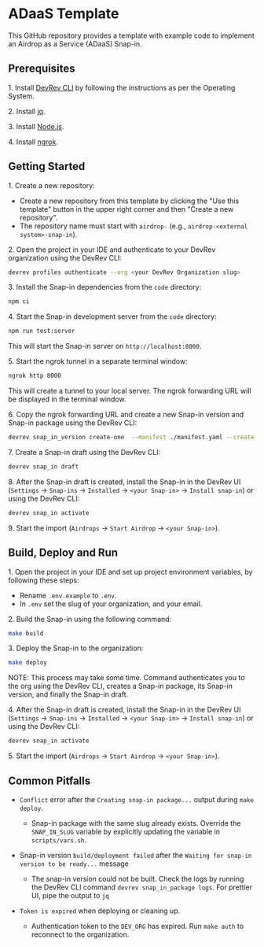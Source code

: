 # ADaaS Template

This GitHub repository provides a template with example code to implement an Airdrop as a Service (ADaaS) Snap-in.

## Prerequisites

1\. Install [DevRev CLI](https://developer.devrev.ai/snapin-development/references/cli-install) by following the instructions as per the Operating System.

2\. Install [jq](https://jqlang.github.io/jq/download/).

3\. Install [Node.js](https://nodejs.org/en/download/).

4\. Install [ngrok](https://ngrok.com/download).

## Getting Started

1\. Create a new repository:

- Create a new repository from this template by clicking the "Use this template" button in the upper right corner and then "Create a new repository".
- The repository name must start with `airdrop-` (e.g., `airdrop-<external system>-snap-in`).

2\. Open the project in your IDE and authenticate to your DevRev organization using the DevRev CLI:

```bash
devrev profiles authenticate --org <your DevRev Organization slug>
```

3\. Install the Snap-in dependencies from the `code` directory:

```bash
npm ci
```

4\. Start the Snap-in development server from the `code` directory:

```bash
npm run test:server
```

This will start the Snap-in server on `http://localhost:8000`.

5\. Start the ngrok tunnel in a separate terminal window:

```bash
ngrok http 8000
```

This will create a tunnel to your local server. The ngrok forwarding URL will be displayed in the terminal window.

6\. Copy the ngrok forwarding URL and create a new Snap-in version and Snap-in package using the DevRev CLI:

```bash
devrev snap_in_version create-one  --manifest ./manifest.yaml --create-package --testing-url <ngrok forwarding URL>
```

7\. Create a Snap-in draft using the DevRev CLI:

```bash
devrev snap_in draft
```

8\. After the Snap-in draft is created, install the Snap-in in the DevRev UI (`Settings` -> `Snap-ins` -> `Installed` -> `<your Snap-in>` -> `Install snap-in`) or using the DevRev CLI:

```bash
devrev snap_in activate
```

9\. Start the import (`Airdrops` -> `Start Airdrop` -> `<your Snap-in>`).

## Build, Deploy and Run

1\. Open the project in your IDE and set up project environment variables, by following these steps:

- Rename `.env.example` to `.env`.
- In `.env` set the slug of your organization, and your email.

2\. Build the Snap-in using the following command:

```bash
make build
```

3\. Deploy the Snap-in to the organization:

```bash
make deploy
```

NOTE: This process may take some time. Command authenticates you to the org using the DevRev CLI, creates a Snap-in package, its Snap-in version, and finally the Snap-in draft.

4\. After the Snap-in draft is created, install the Snap-in in the DevRev UI (`Settings` -> `Snap-ins` -> `Installed` -> `<your Snap-in>` -> `Install snap-in`) or using the DevRev CLI:

```bash
devrev snap_in activate
```

5\. Start the import (`Airdrops` -> `Start Airdrop` -> `<your Snap-in>`).

## Common Pitfalls

- `Conflict` error after the `Creating snap-in package...` output during `make deploy`.

  - Snap-in package with the same slug already exists. Override the `SNAP_IN_SLUG` variable by explicitly updating the variable in `scripts/vars.sh`.

- Snap-in version `build/deployment failed` after the `Waiting for snap-in version to be ready...` message

  - The snap-in version could not be built. Check the logs by running the DevRev CLI command `devrev snap_in_package logs`. For prettier UI, pipe the output to `jq`

- `Token is expired` when deploying or cleaning up.

  - Authentication token to the `DEV_ORG` has expired. Run `make auth` to reconnect to the organization.
